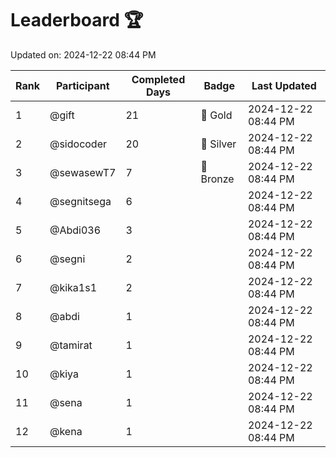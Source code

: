 # Leaderboard 🏆

Updated on: 2024-12-22 08:44 PM

| Rank | Participant       | Completed Days | Badge      | Last Updated         |
|------|-------------------|----------------|------------|----------------------|
| 1    | @gift             | 21             | 🏅 Gold     | 2024-12-22 08:44 PM |
| 2    | @sidocoder        | 20             | 🥈 Silver   | 2024-12-22 08:44 PM |
| 3    | @sewasewT7        | 7              | 🥉 Bronze   | 2024-12-22 08:44 PM |
| 4    | @segnitsega       | 6              |            | 2024-12-22 08:44 PM |
| 5    | @Abdi036          | 3              |            | 2024-12-22 08:44 PM |
| 6    | @segni            | 2              |            | 2024-12-22 08:44 PM |
| 7    | @kika1s1          | 2              |            | 2024-12-22 08:44 PM |
| 8    | @abdi             | 1              |            | 2024-12-22 08:44 PM |
| 9    | @tamirat          | 1              |            | 2024-12-22 08:44 PM |
| 10   | @kiya             | 1              |            | 2024-12-22 08:44 PM |
| 11   | @sena             | 1              |            | 2024-12-22 08:44 PM |
| 12   | @kena             | 1              |            | 2024-12-22 08:44 PM |
